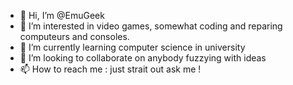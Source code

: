 - 👋 Hi, I’m @EmuGeek
- 👀 I’m interested in video games, somewhat coding and reparing computeurs and consoles.
- 🌱 I’m currently learning computer science in university
- 💞️ I’m looking to collaborate on anybody fuzzying with ideas
- 📫 How to reach me : just strait out ask me !

<!---
EmuGeek/EmuGeek is a ✨ special ✨ repository because its `README.md` (this file) appears on your GitHub profile.
You can click the Preview link to take a look at your changes.
--->
